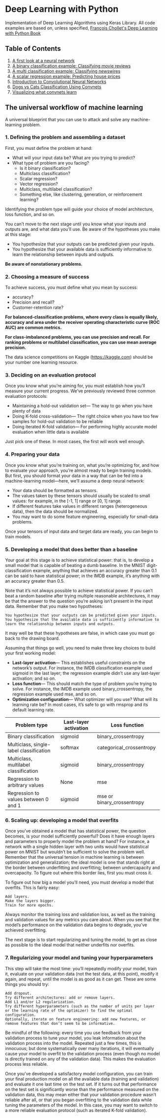 # Deep Learning with Python
Implementation of Deep Learning Algorithms using Keras Library. All code examples are based on, unless specified, [François Chollet's Deep Learning with Python Book](https://www.manning.com/books/deep-learning-with-python)

## Table of Contents

1. [A first look at a neural network](https://github.com/andersy005/deep-learning/blob/master/01-A-first-look-at-a-neural-network.ipynb)
2. [A binary classification example: Classifying movie reviews](https://github.com/andersy005/deep-learning/blob/master/02-A-Binary-Classification-Example.ipynb)
3. [A multi classification example: Classifying newswires](https://github.com/andersy005/deep-learning/blob/master/03-A-Multiclass-Classification-Example.ipynb)
4. [A scalar regression example: Predicting house prices](https://github.com/andersy005/deep-learning/blob/master/04-A-Regression-Example-Predicting-House-Prices.ipynb)
5. [Introduction to Convolutional Neural Networks](https://github.com/andersy005/deep-learning/blob/master/05-Introdcution-to-convnets.ipynb)
6. [Dogs vs Cats Classification Using Convnets](https://github.com/andersy005/deep-learning/blob/master/06-CatdogNet.ipynb)
7. [Visualizing what convnets learn](https://github.com/andersy005/deep-learning/blob/master/07-visualizing-what-convnets-learn.ipynb)


## The universal workflow of machine learning

A universal blueprint that you can use to attack and solve any machine-learning problem.

### 1. Defining the problem and assembling a dataset

First, you must define the problem at hand:

- What will your input data be? What are you trying to predict? 
- What type of problem are you facing? 
  - Is it binary classification? 
  - Multiclass classification? 
  - Scalar regression? 
  - Vector regression? 
  - Multiclass, multilabel classification? 
  - Something else, like clustering, generation, or reinforcement learning? 
  
Identifying the problem type will guide your choice of model architecture, loss function, and so on.

You can’t move to the next stage until you know what your inputs and outputs are, and what data you’ll use. Be aware of the hypotheses you make at this stage:

- You hypothesize that your outputs can be predicted given your inputs.
- You hypothesize that your available data is sufficiently informative to learn the relationship between inputs and outputs.

**Be aware of nonstationary problems.**

### 2. Choosing a measure of success

To achieve success, you must define what you mean by success:
 - accuracy? 
 - Precision and recall? 
 - Customer-retention rate? 

**For balanced-classification problems, where every class is equally likely, accuracy and area under the receiver operating characteristic curve (ROC AUC) are common metrics.** 

**For class-imbalanced problems, you can use precision and recall. For ranking problems or multilabel classification, you can use mean average precision.** 


The data science competitions on Kaggle (https://kaggle.com) should be your number one learning resource.

### 3. Deciding on an evaluation protocol

Once you know what you’re aiming for, you must establish how you’ll measure your current progress. We’ve previously reviewed three common evaluation protocols:

- Maintaining a hold-out validation set— The way to go when you have plenty of data
- Doing K-fold cross-validation— The right choice when you have too few samples for hold-out validation to be reliable
- Doing iterated K-fold validation— For performing highly accurate model evaluation when little data is available

Just pick one of these. In most cases, the first will work well enough.

### 4. Preparing your data

Once you know what you’re training on, what you’re optimizing for, and how to evaluate your approach, you’re almost ready to begin training models. But first, you should format your data in a way that can be fed into a machine-learning model—here, we’ll assume a deep neural network:

- Your data should be formatted as tensors.
- The values taken by these tensors should usually be scaled to small values: for example, in the [-1, 1] range or [0, 1] range.
- If different features take values in different ranges (heterogeneous data), then the data should be normalized.
- You may want to do some feature engineering, especially for small-data problems.

Once your tensors of input data and target data are ready, you can begin to train models.


### 5. Developing a model that does better than a baseline

Your goal at this stage is to achieve statistical power: that is, to develop a small model that is capable of beating a dumb baseline. In the MNIST digit-classification example, anything that achieves an accuracy greater than 0.1 can be said to have statistical power; in the IMDB example, it’s anything with an accuracy greater than 0.5.

Note that it’s not always possible to achieve statistical power. If you can’t beat a random baseline after trying multiple reasonable architectures, it may be that the answer to the question you’re asking isn’t present in the input data. Remember that you make two hypotheses:

    You hypothesize that your outputs can be predicted given your inputs.
    You hypothesize that the available data is sufficiently informative to learn the relationship between inputs and outputs.

It may well be that these hypotheses are false, in which case you must go back to the drawing board.

Assuming that things go well, you need to make three key choices to build your first working model:

- **Last-layer activation**— This establishes useful constraints on the network’s output. For instance, the IMDB classification example used sigmoid in the last layer; the regression example didn’t use any last-layer activation; and so on.
- **Loss function**— This should match the type of problem you’re trying to solve. For instance, the IMDB example used binary_crossentropy, the regression example used mse, and so on.
- **Optimization configuration**— What optimizer will you use? What will its learning rate be? In most cases, it’s safe to go with rmsprop and its default learning rate.

| Problem  type                           | Last-layer activation | Loss function              |
|-----------------------------------------|-----------------------|----------------------------|
| Binary classification                   | sigmoid               | binary_crossentropy        |
| Multiclass, single-label classification | softmax               | categorical_crossentropy   |
| Multiclass, multilabel classification   | sigmoid               | binary_crossentropy        |
| Regression to arbitrary values          | None                  | mse                        |
| Regression to values between 0 and 1    | sigmoid               | mse or binary_crossentropy |


### 6. Scaling up: developing a model that overfits

Once you’ve obtained a model that has statistical power, the question becomes, is your model sufficiently powerful? Does it have enough layers and parameters to properly model the problem at hand? For instance, a network with a single hidden layer with two units would have statistical power on MNIST but wouldn’t be sufficient to solve the problem well. Remember that the universal tension in machine learning is between optimization and generalization; the ideal model is one that stands right at the border between underfitting and overfitting; between undercapacity and overcapacity. To figure out where this border lies, first you must cross it.

To figure out how big a model you’ll need, you must develop a model that overfits. This is fairly easy:

    Add layers.
    Make the layers bigger.
    Train for more epochs.

Always monitor the training loss and validation loss, as well as the training and validation values for any metrics you care about. When you see that the model’s performance on the validation data begins to degrade, you’ve achieved overfitting.

The next stage is to start regularizing and tuning the model, to get as close as possible to the ideal model that neither underfits nor overfits.

### 7. Regularizing your model and tuning your hyperparameters

This step will take the most time: you’ll repeatedly modify your model, train it, evaluate on your validation data (not the test data, at this point), modify it again, and repeat, until the model is as good as it can get. These are some things you should try:

    Add dropout.
    Try different architectures: add or remove layers.
    Add L1 and/or L2 regularization.
    Try different hyperparameters (such as the number of units per layer or the learning rate of the optimizer) to find the optimal configuration.
    Optionally, iterate on feature engineering: add new features, or remove features that don’t seem to be informative.

Be mindful of the following: every time you use feedback from your validation process to tune your model, you leak information about the validation process into the model. Repeated just a few times, this is innocuous; but done systematically over many iterations, it will eventually cause your model to overfit to the validation process (even though no model is directly trained on any of the validation data). This makes the evaluation process less reliable.

Once you’ve developed a satisfactory model configuration, you can train your final production model on all the available data (training and validation) and evaluate it one last time on the test set. If it turns out that performance on the test set is significantly worse than the performance measured on the validation data, this may mean either that your validation procedure wasn’t reliable after all, or that you began overfitting to the validation data while tuning the parameters of the model. In this case, you may want to switch to a more reliable evaluation protocol (such as iterated K-fold validation).
